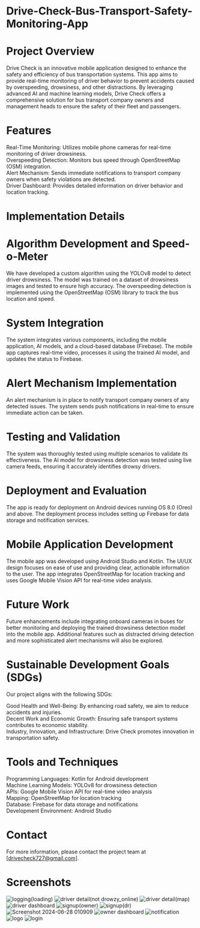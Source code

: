 # Drive-Check-Bus-Transport-Safety-Monitoring-App

# Project Overview
Drive Check is an innovative mobile application designed to enhance the safety and efficiency of bus transportation systems. This app aims to provide real-time monitoring of driver behavior to prevent accidents caused by overspeeding, drowsiness, and other distractions. By leveraging advanced AI and machine learning models, Drive Check offers a comprehensive solution for bus transport company owners and management heads to ensure the safety of their fleet and passengers.

# Features
Real-Time Monitoring: Utilizes mobile phone cameras for real-time monitoring of driver drowsiness.<br>
Overspeeding Detection: Monitors bus speed through OpenStreetMap (OSM) integration.<br>
Alert Mechanism: Sends immediate notifications to transport company owners when safety violations are detected.<br>
Driver Dashboard: Provides detailed information on driver behavior and location tracking.<br>
# Implementation Details
# Algorithm Development and Speed-o-Meter
We have developed a custom algorithm using the YOLOv8 model to detect driver drowsiness. The model was trained on a dataset of drowsiness images and tested to ensure high accuracy. The overspeeding detection is implemented using the OpenStreetMap (OSM) library to track the bus location and speed.

# System Integration
The system integrates various components, including the mobile application, AI models, and a cloud-based database (Firebase). The mobile app captures real-time video, processes it using the trained AI model, and updates the status to Firebase.

# Alert Mechanism Implementation
An alert mechanism is in place to notify transport company owners of any detected issues. The system sends push notifications in real-time to ensure immediate action can be taken.

# Testing and Validation
The system was thoroughly tested using multiple scenarios to validate its effectiveness. The AI model for drowsiness detection was tested using live camera feeds, ensuring it accurately identifies drowsy drivers.

# Deployment and Evaluation
The app is ready for deployment on Android devices running OS 8.0 (Oreo) and above. The deployment process includes setting up Firebase for data storage and notification services.

# Mobile Application Development
The mobile app was developed using Android Studio and Kotlin. The UI/UX design focuses on ease of use and providing clear, actionable information to the user. The app integrates OpenStreetMap for location tracking and uses Google Mobile Vision API for real-time video analysis.

# Future Work
Future enhancements include integrating onboard cameras in buses for better monitoring and deploying the trained drowsiness detection model into the mobile app. Additional features such as distracted driving detection and more sophisticated alert mechanisms will also be explored.

# Sustainable Development Goals (SDGs)
Our project aligns with the following SDGs:

Good Health and Well-Being: By enhancing road safety, we aim to reduce accidents and injuries.<br>
Decent Work and Economic Growth: Ensuring safe transport systems contributes to economic stability.<br>
Industry, Innovation, and Infrastructure: Drive Check promotes innovation in transportation safety.<br>
# Tools and Techniques
Programming Languages: Kotlin for Android development<br>
Machine Learning Models: YOLOv8 for drowsiness detection<br>
APIs: Google Mobile Vision API for real-time video analysis<br>
Mapping: OpenStreetMap for location tracking<br>
Database: Firebase for data storage and notifications<br>
Development Environment: Android Studio<br>
# Contact
For more information, please contact the project team at [drivecheck727@gmail.com].
# Screenshots
![logging(loading)](https://github.com/user-attachments/assets/4b786e5d-9fad-44c3-9a3f-d69c1808a2ea)
![driver detail(not drowzy_online)](https://github.com/user-attachments/assets/663fde95-878c-4994-b8a6-fb3d54adef99)
![driver detail(map)](https://github.com/user-attachments/assets/62c18644-0ad7-4e39-9690-8f4d3031f1ab)
![driver dashboard](https://github.com/user-attachments/assets/fde5c177-d049-4174-89c0-61b8c36c937c)
![signup(owner)](https://github.com/user-attachments/assets/51bd6165-d444-4149-8edc-45eeec3bfddb)
![signup(dr)](https://github.com/user-attachments/assets/d891c07f-24ec-4a5a-bc41-c45e3dc357aa)
![Screenshot 2024-06-28 010909](https://github.com/user-attachments/assets/ea756d4f-93e8-4cbd-916f-ea1c0a5685b3)
![owner dashboard](https://github.com/user-attachments/assets/502c6338-2743-4c15-aaab-18b1c89850af)
![notification](https://github.com/user-attachments/assets/66cef135-8659-4bd6-b45d-ac08dc1579fc)
![logo](https://github.com/user-attachments/assets/ee134ea0-3f2f-4a18-b6e0-f550af1f6340)
![login](https://github.com/user-attachments/assets/1eb58248-81cd-4b4e-8503-4293675527ab)

